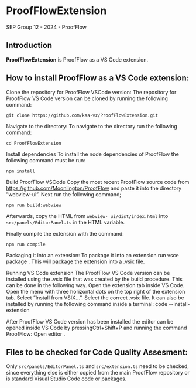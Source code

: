 # ProofFlowExtension
SEP Group 12 - 2024 - ProofFlow

## Introduction
**ProofFlowExtension** is ProofFlow as a VS Code extension.

## How to install ProofFlow as a VS Code extension:

Clone the repository for ProofFlow VSCode version: The repository for ProofFlow VS Code version
   can be cloned by running the following command:
```
git clone https://github.com/kaa-vz/ProofFlowExtension.git
```
Navigate to the directory: To navigate to the directory run the following command:
```
cd ProofFlowExtension
```
Install dependencies To install the node dependencies of ProofFlow the following command must be
   run: 
```
npm install
```
Build ProofFlow VSCode Copy the most recent ProofFlow source code from
   https://github.com/Moonlington/ProofFlow and paste it into the directory ”webview-ui”.
   Next run the following command;
```
npm run build:webview
 ```
Afterwards, copy the HTML from `webview-
   ui/dist/index.html` into `src/panels/EditorPanel.ts` in the HTML variable. 

Finally compile the extension with
   the command:
```
npm run compile 
```
Packaging it into an extension: To package it into an extension run vsce package . This will
   package the extension into a .vsix file.

Running VS Code extension
The ProofFlow VS Code version can be installed using the .vsix file that was created by the build procedure.
This can be done in the following way.
Open the extension tab inside VS Code.
Open the menu with three horizontal dots on the top right of the extension tab.
Select ”Install from VSIX...”.
Select the correct .vsix file.
It can also be installed by running the following command inside a terminal:
code --install-extension <path-to-vsix-file>

After ProofFlow VS Code version has been installed the editor can be opened inside VS Code by pressingCtrl+Shift+P and running the command ProofFlow: Open editor .

## Files to be checked for Code Quality Assesment:
Only `src/panels/EditorPanel.ts` and `src/extension.ts` need to be checked, since everything else is either copied from the main ProofFlow repository or is standard Visual Studio Code code or packages.
